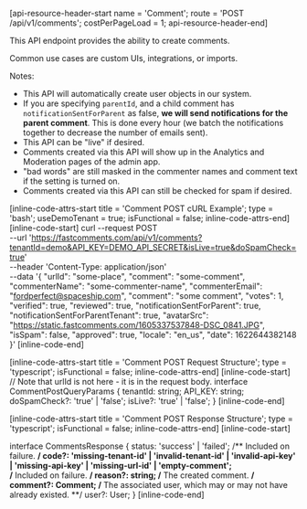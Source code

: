 [api-resource-header-start name = 'Comment'; route = 'POST /api/v1/comments'; costPerPageLoad = 1; api-resource-header-end]

This API endpoint provides the ability to create comments.

Common use cases are custom UIs, integrations, or imports.

Notes:

- This API will automatically create user objects in our system.
- If you are specifying `parentId`, and a child comment has `notificationSentForParent` as false, **we will send notifications for the parent comment**. This is done every hour (we batch the notifications together to decrease the number of emails sent).
- This API can be "live" if desired.
- Comments created via this API will show up in the Analytics and Moderation pages of the admin app.
- "bad words" are still masked in the commenter names and comment text if the setting is turned on.
- Comments created via this API can still be checked for spam if desired.

[inline-code-attrs-start title = 'Comment POST cURL Example'; type = 'bash'; useDemoTenant = true; isFunctional = false; inline-code-attrs-end]
[inline-code-start]
curl --request POST \
  --url 'https://fastcomments.com/api/v1/comments?tenantId=demo&API_KEY=DEMO_API_SECRET&isLive=true&doSpamCheck=true' \
  --header 'Content-Type: application/json' \
  --data '{
	"urlId": "some-place",
	"comment": "some-comment",
	"commenterName": "some-commenter-name",
	"commenterEmail": "fordperfect@spaceship.com",
	"comment": "some comment",
	"votes": 1,
	"verified": true,
	"reviewed": true,
	"notificationSentForParent": true,
	"notificationSentForParentTenant": true,
	"avatarSrc": "https://static.fastcomments.com/1605337537848-DSC_0841.JPG",
	"isSpam": false,
	"approved": true,
	"locale": "en_us",
	"date": 1622644382148
}'
[inline-code-end]

[inline-code-attrs-start title = 'Comment POST Request Structure'; type = 'typescript'; isFunctional = false; inline-code-attrs-end]
[inline-code-start]
// Note that urlId is not here - it is in the request body.
interface CommentPostQueryParams {
    tenantId: string;
    API_KEY: string;
    doSpamCheck?: 'true' | 'false';
    isLive?: 'true' | 'false';
}
[inline-code-end]

[inline-code-attrs-start title = 'Comment POST Response Structure'; type = 'typescript'; isFunctional = false; inline-code-attrs-end]
[inline-code-start]

interface CommentsResponse {
    status: 'success' | 'failed';
    /** Included on failure. **/
    code?: 'missing-tenant-id' | 'invalid-tenant-id' | 'invalid-api-key' | 'missing-api-key' | 'missing-url-id' | 'empty-comment';  
    /** Included on failure. **/
    reason?: string;
    /** The created comment. **/
    comment?: Comment;
    /** The associated user, which may or may not have already existed. **/
    user?: User;
}
[inline-code-end]
